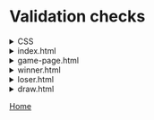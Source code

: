 # Validation checks


<details>
<summary>CSS</summary>

![CSS validation](assets/documentation/css.webp)
</details>

<details>
<summary>index.html</summary>

![index.html validation](assets/documentation/index.html.webp)
</details>

<details>
<summary>game-page.html</summary>

![game-page.html validation](assets/documentation/game-page.html.webp)
</details>

<details>
<summary>winner.html</summary>

![winner.html validation](assets/documentation/winner.html.webp)
</details>

<details>
<summary>loser.html</summary>

![loser.html validation](assets/documentation/loser.html.webp)
</details>

<details>
<summary>draw.html</summary>

![draw.html validation](assets/documentation/draw.html.webp)
</details>

[Home](README.md#code-validation)